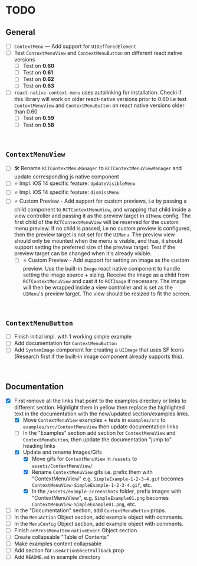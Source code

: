 # TODO

## General
- [ ] `ContextMenu` — Add support for `UIDefferedElement`
- [ ] Test `ContextMenuView` and `ContextMenuButton` on different react native versions
	- [ ] Test on **0.60**
	- [ ] Test on **0.61**
	- [ ] Test on **0.62**
	- [ ] Test on **0.63**
- [ ] `react-native-context-menu` uses autolinking for installation. Checki if this library will work on older react-native versions prior to 0.60 i.e test `ContextMenuView` and `ContextMenuButton` on react native versions older than 0.60
	- [ ] Test on **0.59**
	- [ ] Test on **0.58**

<br>

## `ContextMenuView`
- [ ] 🛠 Rename `RCTContextMenuManager` to `RCTContextMenuViewManager` and update corresponding js native component
- [ ] ⭐️ Impl. iOS 14 specific feature: `UpdateVisibleMenu`
- [ ] ⭐️ Impl. iOS 14 specific feature: `dismissMenu`
- [ ] ⭐️ Custom Preview - Add support for custom previews, i.e by passing a child component to `RCTContextMenuView`, and wrapping that child inside a view controller and passing it as the preview target in `UIMenu` config. The first child of the `RCTContextMenuView` will be reserved for the custom menu preview. If no child is passed, i.e no custom preview is configured, then the preview target is not set for the `UIMenu`. The preview view should only be mounted when the menu is visible, and thus, it should support setting the preferred size of the preview target. Test if the preview target can be changed when it's already visible.
	- [ ] ⭐️ Custom Preview - Add support for setting an image as the custom preview. Use the built-in `Image` react native component to handle setting the image source + sizing. Receive the image as a child from `RCTContextMenuView` and cast it to `RCTImage` if necessary. The image will then be wrapped inside a view controller and is set as the `UIMenu`'s preview target. The view should be resized to fit the screen.

<br>

## `ContextMenuButton`
- [ ] Finish initial impl. with 1 working simple example
- [ ] Add documentation for `ContextMenuButton`
- [ ] Add `SystemImage` component for creating a `UIImage` that uses SF Icons (Research first if the built-in image component already supports this).

<br>

## Documentation
- [x] First remove all the links that point to the examples directory or links to different section. Highlight them in yellow then replace the highlighted text in the documentation with the new/updated section/examples links.
	- [x] Move `ContextMenuView` examples + tests in `examples/src` to `examples/src/ContextMenuView` then update documentation links
	- [ ] In the "Examples" section add section for `ContextMenuView` and `ContextMenuButton`, then update the documentation "jump to" heading links
	- [x] Update and rename Images/Gifs
		- [x] Move gifs for `ContextMenuView` in `/assets` to `assets/ContextMenuView/`
		- [x] Rename `ContextMenuView` gifs i.e. prefix them with "ContextMenuView" e.g. `SimpleExample-1-2-3-4.gif` becomes `ContextMenuView-SimpleExample-1-2-3-4.gif`, etc.
		- [x] In the `/assets/example-screenshots` folder, prefix images with "ContextMenuView", e.g. `SimpleExample01.png` becomes `ContextMenuView-SimpleExample01.png`, etc.

- [ ] In the "Documentation" section, add `ContextMenuButton` props.
- [ ] In the `MenuAction` Object section, add example object with comments.
- [ ] In the `MenuConfig` Object section, add example object with comments.
- [ ] Finish `onPressMenuItem` `nativeEvent` Object section.
- [ ] Create collapsable "Table of Contents"
- [ ] Make examples content collapsable
- [ ] Add section for `useActionSheetFallback` prop
- [ ] Add `README.md` in example directory